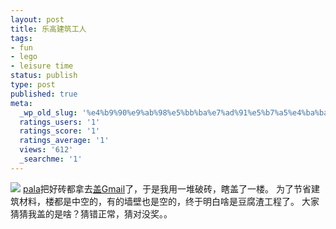 ```yaml
---
layout: post
title: 乐高建筑工人
tags:
- fun
- lego
- leisure time
status: publish
type: post
published: true
meta:
  _wp_old_slug: '%e4%b9%90%e9%ab%98%e5%bb%ba%e7%ad%91%e5%b7%a5%e4%ba%ba'
  ratings_users: '1'
  ratings_score: '1'
  ratings_average: '1'
  views: '612'
  _searchme: '1'
---
```


![](https://dl.dropboxusercontent.com/u/308058/blogimages/2010/07/1.jpg)
<a href="https://friendfeed.com/pala">pala</a>把好砖都拿去<a href="http://ztpala.com/2009/03/20/lego-gmail/">盖Gmail</a>了，于是我用一堆破砖，瞎盖了一楼。
为了节省建筑材料，楼都是中空的，有的墙壁也是空的，终于明白啥是豆腐渣工程了。
大家猜猜我盖的是啥？猜错正常，猜对没奖。。
